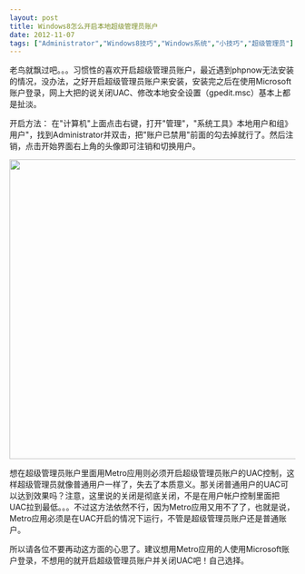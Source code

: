 ```yaml
---
layout: post
title: Windows8怎么开启本地超级管理员账户		
date: 2012-11-07
tags: ["Administrator","Windows8技巧","Windows系统","小技巧","超级管理员"]
---
```


老鸟就飘过吧。。。习惯性的喜欢开启超级管理员账户，最近遇到phpnow无法安装的情况，没办法，之好开启超级管理员账户来安装，安装完之后在使用Microsoft账户登录，网上大把的说关闭UAC、修改本地安全设置（gpedit.msc）基本上都是扯淡。

开启方法：
在"计算机"上面点击右键，打开"管理"，"系统工具》本地用户和组》用户"，找到Administrator并双击，把"账户已禁用"前面的勾去掉就行了。然后注销，点击开始界面右上角的头像即可注销和切换用户。

<a href="http://www.saqqdy.com/computer-skills/windows8-open-local-super-administrator-account/attachment/windows8-administrator" rel="attachment wp-att-851"><img class="alignnone size-full wp-image-851" title="Windows8-administrator" src="Windows8-administrator.gif" alt="" width="527" height="528" /></a>

想在超级管理员账户里面用Metro应用则必须开启超级管理员账户的UAC控制，这样超级管理员就像普通用户一样了，失去了本质意义。那关闭普通用户的UAC可以达到效果吗？注意，这里说的关闭是彻底关闭，不是在用户帐户控制里面把UAC拉到最低。。。不过这方法依然不行，因为Metro应用又用不了了，也就是说，Metro应用必须是在UAC开启的情况下运行，不管是超级管理员账户还是普通账户。

所以请各位不要再动这方面的心思了。建议想用Metro应用的人使用Microsoft账户登录，不想用的就开启超级管理员账户并关闭UAC吧！自己选择。		